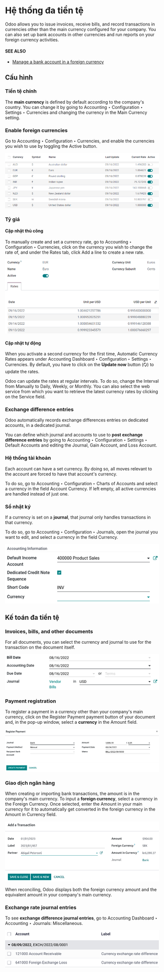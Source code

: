 # Hệ thống đa tiền tệ

Odoo allows you to issue invoices, receive bills, and record transactions in currencies other than
the main currency configured for your company. You can also set up bank accounts in other currencies
and run reports on your foreign currency activities.

#### SEE ALSO
- [Manage a bank account in a foreign currency](../bank/foreign_currency.md)

<a id="multi-currency-config"></a>

## Cấu hình

<a id="multi-currency-config-main-currency"></a>

### Tiền tệ chính

The **main currency** is defined by default according to the company's country. You can change it by
going to Accounting ‣ Configuration ‣ Settings ‣ Currencies and changing the
currency in the Main Currency setting.

<a id="multi-currency-config-enable"></a>

### Enable foreign currencies

Go to Accounting ‣ Configuration ‣ Currencies, and enable the currencies you
wish to use by toggling the Active button.

![Enable the currencies you wish to use.](../../../../.gitbook/assets/enable-foreign-currencies.png)

<a id="multi-currency-config-rates"></a>

### Tỷ giá

#### Cập nhật thủ công

To manually create and set a currency rate, go to Accounting ‣ Configuration ‣
Currencies, click on the currency you wish to change the rate of, and under the Rates
tab, click Add a line to create a new rate.

![Create or modify the currency rate.](../../../../.gitbook/assets/manual-rate-update.png)

#### Cập nhật tự động

When you activate a second currency for the first time, Automatic Currency Rates appears
under Accounting Dashboard ‣ Configuration ‣ Settings ‣ Currencies. By
default, you have to click on the **Update now** button (🗘) to update the rates.

Odoo can update the rates at regular intervals. To do so, change the Interval from
Manually to Daily, Weekly, or Monthly. You can also
select the web service from which you want to retrieve the latest currency rates by clicking on the
Service field.

<a id="multi-currency-config-exch-diff"></a>

### Exchange difference entries

Odoo automatically records exchange differences entries on dedicated accounts, in a dedicated
journal.

You can define which journal and accounts to use to **post exchange difference entries** by
going to Accounting ‣ Configuration ‣ Settings ‣ Default Accounts and editing
the Journal, Gain Account, and Loss Account.

<a id="multi-currency-config-coa"></a>

### Hệ thống tài khoản

Each account can have a set currency. By doing so, all moves relevant to the account are forced to
have that account's currency.

To do so, go to Accounting ‣ Configuration ‣ Charts of Accounts and select a
currency in the field Account Currency. If left empty, all active currencies are handled
instead of just one.

<a id="multi-currency-config-journals"></a>

### Sổ nhật ký

If a currency is set on a **journal**, that journal only handles transactions in that currency.

To do so, go to Accounting ‣ Configuration ‣ Journals, open the journal you
want to edit, and select a currency in the field Currency.

![Select the currency for the journal to handle.](../../../../.gitbook/assets/journal-currency.png)

<a id="multi-currency-mca"></a>

## Kế toán đa tiền tệ

<a id="multi-currency-mca-documents"></a>

### Invoices, bills, and other documents

For all documents, you can select the currency and journal to use for the transaction on the
document itself.

![Select the currency and journal to use.](../../../../.gitbook/assets/currency-field.png)

<a id="multi-currency-mca-payment"></a>

### Payment registration

To register a payment in a currency other than your company's main currency, click on the
Register Payment payment button of your document and, in the pop-up window, select a
**currency** in the Amount field.

![Select the currency and journal to use before registering the payment.](../../../../.gitbook/assets/register-payment.png)

<a id="multi-currency-mca-statements"></a>

### Giao dịch ngân hàng

When creating or importing bank transactions, the amount is in the company's main currency. To input
a **foreign currency**, select a currency in the Foreign Currency. Once selected, enter
the Amount in your main currency for it to automatically get converted in the foreign
currency in the Amount in Currency field.

![The extra fields related to foreign currencies.](../../../../.gitbook/assets/foreign-fields.png)

When reconciling, Odoo displays both the foreign currency amount and the equivalent amount in your
company's main currency.

<a id="multi-currency-mca-exch-entries"></a>

### Exchange rate journal entries

To see **exchange difference journal entries**, go to Accounting Dashboard ‣
Accounting ‣ Journals: Miscellaneous.

![Exchange rate journal entry.](../../../../.gitbook/assets/exchange-journal-currency.png)
